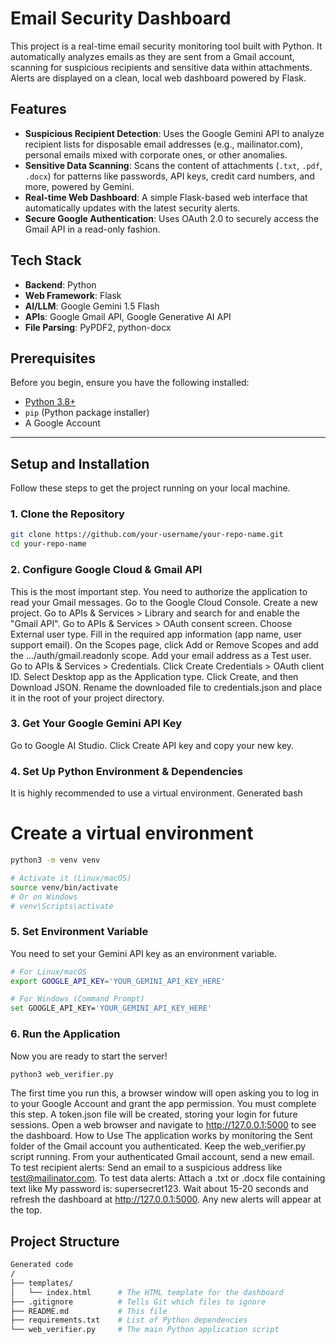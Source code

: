 # Email Security Dashboard

This project is a real-time email security monitoring tool built with Python. It automatically analyzes emails as they are sent from a Gmail account, scanning for suspicious recipients and sensitive data within attachments. Alerts are displayed on a clean, local web dashboard powered by Flask.


## Features

- **Suspicious Recipient Detection**: Uses the Google Gemini API to analyze recipient lists for disposable email addresses (e.g., mailinator.com), personal emails mixed with corporate ones, or other anomalies.
- **Sensitive Data Scanning**: Scans the content of attachments (`.txt`, `.pdf`, `.docx`) for patterns like passwords, API keys, credit card numbers, and more, powered by Gemini.
- **Real-time Web Dashboard**: A simple Flask-based web interface that automatically updates with the latest security alerts.
- **Secure Google Authentication**: Uses OAuth 2.0 to securely access the Gmail API in a read-only fashion.

## Tech Stack

- **Backend**: Python
- **Web Framework**: Flask
- **AI/LLM**: Google Gemini 1.5 Flash
- **APIs**: Google Gmail API, Google Generative AI API
- **File Parsing**: PyPDF2, python-docx


## Prerequisites

Before you begin, ensure you have the following installed:
- [Python 3.8+](https://www.python.org/downloads/)
- `pip` (Python package installer)
- A Google Account

---

## Setup and Installation

Follow these steps to get the project running on your local machine.

### 1. Clone the Repository

```bash
git clone https://github.com/your-username/your-repo-name.git
cd your-repo-name
```


### 2. Configure Google Cloud & Gmail API
This is the most important step. You need to authorize the application to read your Gmail messages.
Go to the Google Cloud Console.
Create a new project.
Go to APIs & Services > Library and search for and enable the "Gmail API".
Go to APIs & Services > OAuth consent screen.
Choose External user type.
Fill in the required app information (app name, user support email).
On the Scopes page, click Add or Remove Scopes and add the .../auth/gmail.readonly scope.
Add your email address as a Test user.
Go to APIs & Services > Credentials.
Click Create Credentials > OAuth client ID.
Select Desktop app as the Application type.
Click Create, and then Download JSON.
Rename the downloaded file to credentials.json and place it in the root of your project directory.


### 3. Get Your Google Gemini API Key
Go to Google AI Studio.
Click Create API key and copy your new key.


### 4. Set Up Python Environment & Dependencies
It is highly recommended to use a virtual environment.
Generated bash
# Create a virtual environment
```bash
python3 -m venv venv

# Activate it (Linux/macOS)
source venv/bin/activate
# Or on Windows
# venv\Scripts\activate
```


### 5. Set Environment Variable
You need to set your Gemini API key as an environment variable.

```bash
# For Linux/macOS
export GOOGLE_API_KEY='YOUR_GEMINI_API_KEY_HERE'

# For Windows (Command Prompt)
set GOOGLE_API_KEY='YOUR_GEMINI_API_KEY_HERE'
```


### 6. Run the Application
Now you are ready to start the server!
```bash
python3 web_verifier.py
```
The first time you run this, a browser window will open asking you to log in to your Google Account and grant the app permission. You must complete this step.
A token.json file will be created, storing your login for future sessions.
Open a web browser and navigate to http://127.0.0.1:5000 to see the dashboard.
How to Use
The application works by monitoring the Sent folder of the Gmail account you authenticated.
Keep the web_verifier.py script running.
From your authenticated Gmail account, send a new email.
To test recipient alerts: Send an email to a suspicious address like test@mailinator.com.
To test data alerts: Attach a .txt or .docx file containing text like My password is: supersecret123.
Wait about 15-20 seconds and refresh the dashboard at http://127.0.0.1:5000. Any new alerts will appear at the top.

## Project Structure
```bash
Generated code
/
├── templates/
│   └── index.html      # The HTML template for the dashboard
├── .gitignore          # Tells Git which files to ignore
├── README.md           # This file
├── requirements.txt    # List of Python dependencies
└── web_verifier.py     # The main Python application script
```

